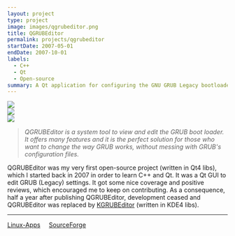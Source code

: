 ```yaml
---
layout: project
type: project
image: images/qgrubeditor.png
title: QGRUBEditor
permalink: projects/qgrubeditor
startDate: 2007-05-01
endDate: 2007-10-01
labels:
  - C++
  - Qt
  - Open-source
summary: A Qt application for configuring the GNU GRUB Legacy bootloader.
---
```


<div class="ui segment">
  <div class="ui three column grid">
    <div class="column">
      <a href="https://cdn.pling.com/img//hive/content-pre1/60391-1.png"><img class="ui rounded image" src="https://cdn.pling.com/img//hive/content-pre1/60391-1.png"></a>
    </div>
    <div class="column">
      <a href="https://cdn.pling.com/img//hive/content-pre2/60391-2.jpg"><img class="ui rounded image" src="https://cdn.pling.com/img//hive/content-pre2/60391-2.jpg"></a>
    </div>
    <div class="column">
      <a href="https://cdn.pling.com/img//hive/content-pre3/60391-3.jpg"><img class="ui rounded image" src="https://cdn.pling.com/img//hive/content-pre3/60391-3.jpg"></a>
    </div>
  </div>
</div>

> *QGRUBEditor is a system tool to view and edit the GRUB boot loader. It offers many features and it is the perfect solution for those who want to change the way GRUB works, without messing with GRUB's configuration files.*

QGRUBEditor was my very first open-source project (written in Qt4 libs), which I started back in 2007 in order to learn C++ and Qt. It was a Qt GUI to edit GRUB (Legacy) settings. It got some nice coverage and positive reviews, which encouraged me to keep on contributing. As a consequence, half a year after publishing QGRUBEditor, development ceased and QGRUBEditor was replaced by [KGRUBEditor](/projects/kgrubeditor) (written in KDE4 libs).

<hr/>

[<i class="linux icon"></i>Linux-Apps](https://www.linux-apps.com/p/1131734/)&nbsp;&nbsp;&nbsp;&nbsp;&nbsp;[<i class="code icon"></i>SourceForge](https://sourceforge.net/projects/qgrubeditor/)
